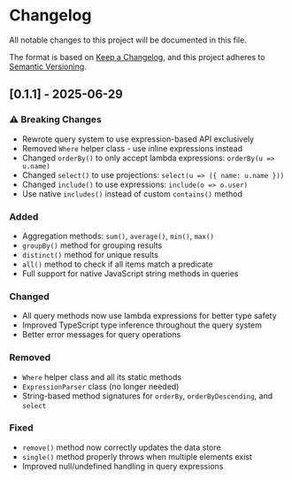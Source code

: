 # Changelog

All notable changes to this project will be documented in this file.

The format is based on [Keep a Changelog](https://keepachangelog.com/en/1.0.0/),
and this project adheres to [Semantic Versioning](https://semver.org/spec/v2.0.0.html).

## [0.1.1] - 2025-06-29

### ⚠️ Breaking Changes
- Rewrote query system to use expression-based API exclusively
- Removed `Where` helper class - use inline expressions instead
- Changed `orderBy()` to only accept lambda expressions: `orderBy(u => u.name)`
- Changed `select()` to use projections: `select(u => ({ name: u.name }))`
- Changed `include()` to use expressions: `include(o => o.user)`
- Use native `includes()` instead of custom `contains()` method

### Added
- Aggregation methods: `sum()`, `average()`, `min()`, `max()`
- `groupBy()` method for grouping results
- `distinct()` method for unique results
- `all()` method to check if all items match a predicate
- Full support for native JavaScript string methods in queries

### Changed
- All query methods now use lambda expressions for better type safety
- Improved TypeScript type inference throughout the query system
- Better error messages for query operations

### Removed
- `Where` helper class and all its static methods
- `ExpressionParser` class (no longer needed)
- String-based method signatures for `orderBy`, `orderByDescending`, and `select`

### Fixed
- `remove()` method now correctly updates the data store
- `single()` method properly throws when multiple elements exist
- Improved null/undefined handling in query expressions